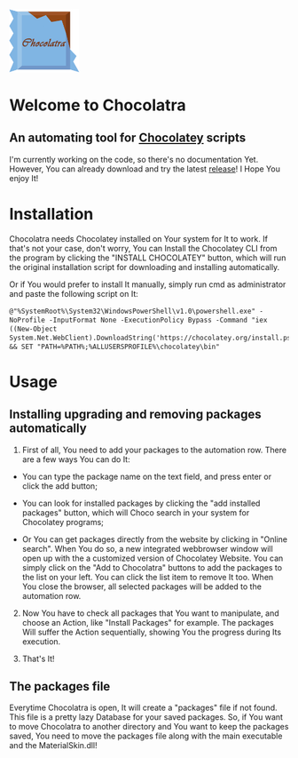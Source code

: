 <img src="https://github.com/Gustavo-Kuze/Chocolatra/blob/master/Chocolatra/assets/chocolatra_icon.png" width="25%" />
<h1>Welcome to Chocolatra</h1>

<h2>An automating tool for <a href="https://chocolatey.org/" target="_blank">Chocolatey</a> scripts</h2>
<p>
I'm currently working on the code, so there's no documentation Yet. However, You can already download and try the latest <a href="https://github.com/Gustavo-Kuze/Chocolatra/releases" target="_blank">release</a>! I Hope You enjoy It!
</p>

<h1>Installation</h1>
Chocolatra needs Chocolatey installed on Your system for It to work. If that's not your case, don't worry, You can Install the Chocolatey CLI from the program by clicking the "INSTALL CHOCOLATEY" button, which will run the original installation script for downloading and installing automatically.

Or if You would prefer to install It manually, simply run cmd as administrator and paste the following script on It:
```
@"%SystemRoot%\System32\WindowsPowerShell\v1.0\powershell.exe" -NoProfile -InputFormat None -ExecutionPolicy Bypass -Command "iex ((New-Object System.Net.WebClient).DownloadString('https://chocolatey.org/install.ps1'))" && SET "PATH=%PATH%;%ALLUSERSPROFILE%\chocolatey\bin"

```
<h1>Usage</h1>

<h2>Installing upgrading and removing packages automatically</h2>

1. First of all, You need to add your packages to the automation row. There are a few ways You can do It:
* You can type the package name on the text field, and press enter or click the add button;

* You can look for installed packages by clicking the "add installed packages" button, which will Choco search in your system for Chocolatey programs;

* Or You can get packages directly from the website by clicking in "Online search". When You do so, a new integrated webbrowser window will open up with the a customized version of Chocolatey Website. You can simply click on the "Add to Chocolatra" buttons to add the packages to the list on your left. You can click the list item to remove It too. When You close the browser, all selected packages will be added to the automation row.

2. Now You have to check all packages that You want to manipulate, and choose an Action, like "Install Packages" for example. The packages Will suffer the Action sequentially, showing You the progress during Its execution.

3. That's It!

<h2>The packages file</h2>
Everytime Chocolatra is open, It will create a "packages" file if not found. This file is a pretty lazy Database for your saved packages.
So, if You want to move Chocolatra to another directory and You want to keep the packages saved, You need to move the packages file along with the main executable and the MaterialSkin.dll!
